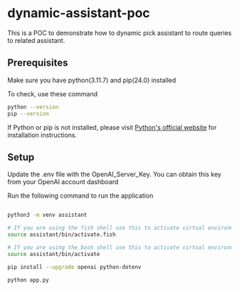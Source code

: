 # dynamic-assistant-poc
This is a POC to demonstrate how to dynamic pick assistant to route queries to related assistant.


## Prerequisites

Make sure you have python(3.11.7) and pip(24.0) installed

To check, use these command

```bash
python --version
pip --version
```

If Python or pip is not installed, please visit [Python's official website](https://www.python.org/downloads/) for installation instructions.

## Setup

Update the .env file with the OpenAI_Server_Key. You can obtain this key from your OpenAI account dashboard

Run the following command to run the application

```bash

python3 -m venv assistant

# If you are using the fish shell use this to activate virtual environment
source assistant/bin/activate.fish

# If you are using the bash shell use this to activate virtual environment
source assistant/bin/activate

pip install --upgrade openai python-dotenv

python app.py
```
